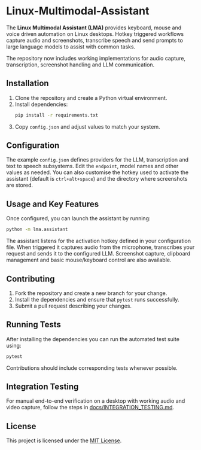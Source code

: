 # Linux-Multimodal-Assistant

The **Linux Multimodal Assistant (LMA)** provides keyboard, mouse and voice
driven automation on Linux desktops. Hotkey triggered workflows capture audio
and screenshots, transcribe speech and send prompts to large language models to
assist with common tasks.

The repository now includes working implementations for audio capture,
transcription, screenshot handling and LLM communication.

## Installation

1. Clone the repository and create a Python virtual environment.
2. Install dependencies:
   ```bash
   pip install -r requirements.txt
   ```
3. Copy `config.json` and adjust values to match your system.

## Configuration

The example `config.json` defines providers for the LLM, transcription and text
to speech subsystems.  Edit the `endpoint`, model names and other values as
needed.  You can also customise the hotkey used to activate the assistant
(default is `ctrl+alt+space`) and the directory where screenshots are stored.

## Usage and Key Features

Once configured, you can launch the assistant by running:

```bash
python -m lma.assistant
```

The assistant listens for the activation hotkey defined in your configuration
file. When triggered it captures audio from the microphone, transcribes your
request and sends it to the configured LLM. Screenshot capture, clipboard
management and basic mouse/keyboard control are also available.

## Contributing

1. Fork the repository and create a new branch for your change.
2. Install the dependencies and ensure that `pytest` runs successfully.
3. Submit a pull request describing your changes.

## Running Tests

After installing the dependencies you can run the automated test suite using:

```bash
pytest
```

Contributions should include corresponding tests whenever possible.

## Integration Testing

For manual end-to-end verification on a desktop with working audio and video capture,
follow the steps in [docs/INTEGRATION_TESTING.md](docs/INTEGRATION_TESTING.md).

## License

This project is licensed under the [MIT License](LICENSE).
